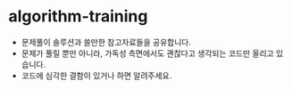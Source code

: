 # algorithm-training

- 문제풀이 솔루션과 쓸만한 참고자료들을 공유합니다.
- 문제가 풀릴 뿐만 아니라, 가독성 측면에서도 괜찮다고 생각되는 코드만 올리고 있습니다.
- 코드에 심각한 결함이 있거나 하면 알려주세요.
